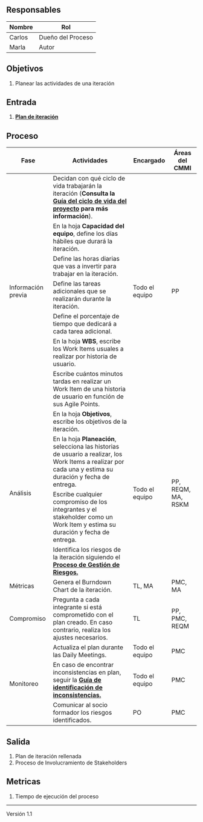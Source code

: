 ## Responsables
| Nombre    | Rol               |
| --------- | ----------------- |
| Carlos    | Dueño del Proceso |
| Marla     | Autor             |

## Objetivos
1. Planear las actividades de una iteración

## Entrada 
1. [**Plan de iteración**](https://docs.google.com/spreadsheets/d/10jles4oKMwJUHPutNXLaHZ7kg8zFZ9TdrAVAJlUmjfU/edit#gid=753031204)

## Proceso 
<table>
  <thead>
    <tr>
      <th>Fase</th>
      <th>Actividades</th>
      <th>Encargado</th>
      <th>Áreas del CMMI</th>
    </tr>
  </thead>
  <tbody>
    <tr>
      <td rowspan="7">Información previa</td>
      <td>Decidan con qué ciclo de vida trabajarán la iteración (<strong>Consulta la <a href="https://github.com/novaDepto/Nova/wiki/Gu%C3%ADa-de-ciclo-de-vida-del-proyecto">Guía del ciclo de vida del proyecto</a> para más información</strong>).</td>
      <td rowspan="7">Todo el equipo</td>
      <td rowspan="7">PP</td>
    </tr>
    <tr>
      <td>En la hoja <strong>Capacidad del equipo</strong>, define los días hábiles que durará la iteración.</td>
    </tr>
    <tr>
      <td>Define las horas diarias que vas a invertir para trabajar en la iteración.</td>
    </tr>
    <tr>
      <td>Define las tareas adicionales que se realizarán durante la iteración.</td>
    </tr>
    <tr>
      <td>Define el porcentaje de tiempo que dedicará a cada tarea adicional.</td>
    </tr>
    <tr>
      <td>En la hoja <strong>WBS</strong>, escribe los Work Items usuales a realizar por historia de usuario.</td>
    </tr>
    <tr>
      <td>Escribe cuántos minutos tardas en realizar un Work Item de una historia de usuario en función de sus Agile Points.</td>
    </tr>
    <tr>
      <td rowspan="4">Análisis</td>
      <td>En la hoja <strong>Objetivos</strong>, escribe los objetivos de la iteración. </td>
      <td rowspan="4">Todo el equipo</td>
      <td rowspan="4">PP, REQM, MA, RSKM</td>
    </tr>
    <tr>
      <td>En la hoja <strong>Planeación</strong>, selecciona las historias de usuario a realizar, los Work Items a realizar por cada una y estima su duración y fecha de entrega.</td>
    </tr>
    <tr>
      <td>Escribe cualquier compromiso de los integrantes y el stakeholder como un Work Item y estima su duración y fecha de entrega.</td>
    </tr>
    <tr>
      <td>Identifica los riesgos de la iteración siguiendo el <strong><a href="https://github.com/novaDepto/Nova/wiki/Proceso-de-gesti%C3%B3n-de-riesgos">Proceso de Gestión de Riesgos.</a></strong></td>
    </tr>
    <tr>
      <td>Métricas</td>
      <td>Genera el Burndown Chart de la iteración.</td>
      <td>TL, MA</td>
      <td>PMC, MA</td>
    </tr>
    <tr>
      <td>Compromiso</td>
      <td>Pregunta a cada integrante si está comprometido con el plan creado. En caso contrario, realiza los ajustes necesarios.</td>
      <td>TL</td>
      <td>PP, PMC, REQM</td>
    </tr>
    <tr>
      <td rowspan="3" >Monitoreo</td> 
      <td>Actualiza el plan durante las Daily Meetings.</td> 
       <td>Todo el equipo</td>     
        <td>PMC</td>
    </tr>
      <tr>
          <td>En caso de encontrar inconsistencias en plan, seguir la <strong><a href="https://github.com/novaDepto/Nova/wiki/Gu%C3%ADa-de-identificaci%C3%B3n-de-inconsistencias">Guía de identificación de inconsistencias.</a></strong></td>
          <td>Todo el equipo</td>     
      	 <td>PMC</td>
      </tr>
      <tr>
      	 <td>Comunicar al socio formador los riesgos identificados.</td>
          <td>PO</td>     
      	 <td>PMC</td>
      </tr>
  </tbody>
</table>



## Salida
1. Plan de iteración rellenada
2. Proceso de Involucramiento de Stakeholders

## Metricas
1. Tiempo de ejecución del proceso

***
Versión 1.1

